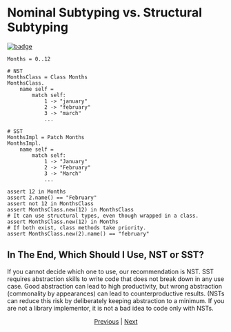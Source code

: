 # Nominal Subtyping vs. Structural Subtyping

[![badge](https://img.shields.io/endpoint.svg?url=https%3A%2F%2Fgezf7g7pd5.execute-api.ap-northeast-1.amazonaws.com%2Fdefault%2Fsource_up_to_date%3Fowner%3Derg-lang%26repos%3Derg%26ref%3Dmain%26path%3Ddoc/EN/syntax/type/06_nst_vs_sst.md%26commit_hash%3Dd0b86d83008bf79091b36763bec5a3f4b9f7c5ec)](https://gezf7g7pd5.execute-api.ap-northeast-1.amazonaws.com/default/source_up_to_date?owner=erg-lang&repos=erg&ref=main&path=doc/EN/syntax/type/06_nst_vs_sst.md&commit_hash=d0b86d83008bf79091b36763bec5a3f4b9f7c5ec)

```erg
Months = 0..12

# NST
MonthsClass = Class Months
MonthsClass.
    name self =
        match self:
            1 -> "january"
            2 -> "february"
            3 -> "march"
            ...

# SST
MonthsImpl = Patch Months
MonthsImpl.
    name self =
        match self:
            1 -> "January"
            2 -> "February"
            3 -> "March"
            ...

assert 12 in Months
assert 2.name() == "February"
assert not 12 in MonthsClass
assert MonthsClass.new(12) in MonthsClass
# It can use structural types, even though wrapped in a class.
assert MonthsClass.new(12) in Months
# If both exist, class methods take priority.
assert MonthsClass.new(2).name() == "february"
```

## In The End, Which Should I Use, NST or SST?

If you cannot decide which one to use, our recommendation is NST.
SST requires abstraction skills to write code that does not break down in any use case. Good abstraction can lead to high productivity, but wrong abstraction (commonality by appearances) can lead to counterproductive results. (NSTs can reduce this risk by deliberately keeping abstraction to a minimum. If you are not a library implementor, it is not a bad idea to code only with NSTs.

<p align='center'>
    <a href='./04_class.md'>Previous</a> | <a href='./06_inheritance.md'>Next</a>
</p>

